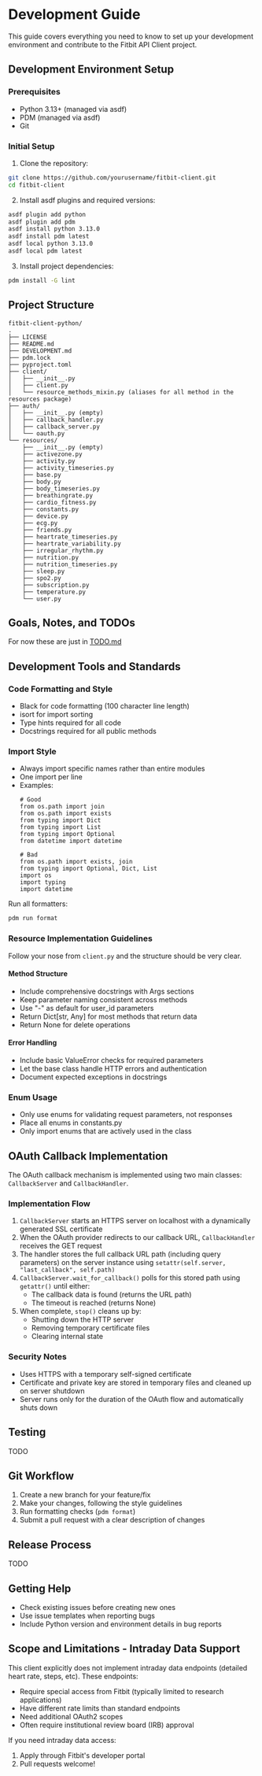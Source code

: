 # Development Guide

This guide covers everything you need to know to set up your development
environment and contribute to the Fitbit API Client project.

## Development Environment Setup

### Prerequisites

- Python 3.13+ (managed via asdf)
- PDM (managed via asdf)
- Git

### Initial Setup

1. Clone the repository:

```bash
git clone https://github.com/yourusername/fitbit-client.git
cd fitbit-client
```

2. Install asdf plugins and required versions:

```bash
asdf plugin add python
asdf plugin add pdm
asdf install python 3.13.0
asdf install pdm latest
asdf local python 3.13.0
asdf local pdm latest
```

3. Install project dependencies:

```bash
pdm install -G lint
```

## Project Structure

```
fitbit-client-python/
.
├── LICENSE
├── README.md
├── DEVELOPMENT.md
├── pdm.lock
├── pyproject.toml
├── client/
│   ├── __init__.py
│   ├── client.py
│   └── resource_methods_mixin.py (aliases for all method in the resources package)
├── auth/
│   ├── __init__.py (empty)
│   ├── callback_handler.py
│   ├── callback_server.py
│   └── oauth.py
└── resources/
    ├── __init__.py (empty)
    ├── activezone.py
    ├── activity.py
    ├── activity_timeseries.py
    ├── base.py
    ├── body.py
    ├── body_timeseries.py
    ├── breathingrate.py
    ├── cardio_fitness.py
    ├── constants.py
    ├── device.py
    ├── ecg.py
    ├── friends.py
    ├── heartrate_timeseries.py
    ├── heartrate_variability.py
    ├── irregular_rhythm.py
    ├── nutrition.py
    ├── nutrition_timeseries.py
    ├── sleep.py
    ├── spo2.py
    ├── subscription.py
    ├── temperature.py
    └── user.py
```

## Goals, Notes, and TODOs

For now these are just in [TODO.md](TODO.md)

## Development Tools and Standards

### Code Formatting and Style

- Black for code formatting (100 character line length)
- isort for import sorting
- Type hints required for all code
- Docstrings required for all public methods

### Import Style

- Always import specific names rather than entire modules
- One import per line
- Examples:
  ```
  # Good
  from os.path import join
  from os.path import exists
  from typing import Dict
  from typing import List
  from typing import Optional
  from datetime import datetime

  # Bad
  from os.path import exists, join
  from typing import Optional, Dict, List
  import os
  import typing
  import datetime
  ```

Run all formatters:

```bash
pdm run format
```

### Resource Implementation Guidelines

Follow your nose from `client.py` and the structure should be very clear.

#### Method Structure

- Include comprehensive docstrings with Args sections
- Keep parameter naming consistent across methods
- Use "-" as default for user_id parameters
- Return Dict[str, Any] for most methods that return data
- Return None for delete operations

#### Error Handling

- Include basic ValueError checks for required parameters
- Let the base class handle HTTP errors and authentication
- Document expected exceptions in docstrings

### Enum Usage

- Only use enums for validating request parameters, not responses
- Place all enums in constants.py
- Only import enums that are actively used in the class

## OAuth Callback Implementation

The OAuth callback mechanism is implemented using two main classes:
`CallbackServer` and `CallbackHandler`.

### Implementation Flow

1. `CallbackServer` starts an HTTPS server on localhost with a dynamically
   generated SSL certificate
2. When the OAuth provider redirects to our callback URL, `CallbackHandler`
   receives the GET request
3. The handler stores the full callback URL path (including query parameters) on
   the server instance using `setattr(self.server, "last_callback", self.path)`
4. `CallbackServer.wait_for_callback()` polls for this stored path using
   `getattr()` until either:
   - The callback data is found (returns the URL path)
   - The timeout is reached (returns None)
5. When complete, `stop()` cleans up by:
   - Shutting down the HTTP server
   - Removing temporary certificate files
   - Clearing internal state

### Security Notes

- Uses HTTPS with a temporary self-signed certificate
- Certificate and private key are stored in temporary files and cleaned up on
  server shutdown
- Server runs only for the duration of the OAuth flow and automatically shuts
  down

## Testing

TODO

## Git Workflow

1. Create a new branch for your feature/fix
2. Make your changes, following the style guidelines
3. Run formatting checks (`pdm format`)
4. Submit a pull request with a clear description of changes

## Release Process

TODO

## Getting Help

- Check existing issues before creating new ones
- Use issue templates when reporting bugs
- Include Python version and environment details in bug reports

## Scope and Limitations - Intraday Data Support

This client explicitly does not implement intraday data endpoints (detailed
heart rate, steps, etc). These endpoints:

- Require special access from Fitbit (typically limited to research
  applications)
- Have different rate limits than standard endpoints
- Need additional OAuth2 scopes
- Often require institutional review board (IRB) approval

If you need intraday data access:

1. Apply through Fitbit's developer portal
2. Pull requests welcome!
